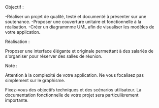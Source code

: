 Objectif :

-Réaliser un projet de qualité, testé et documenté à présenter sur une soutenance.
-Proposer une couverture unitaire et fonctionnelle à la réalisation.
-Créer un diagrammme UML afin de visualiser les modèles de votre application.

Réalisation :

Proposer une interface élégante et originale permettant à des salariés de s'organiser pour réserver des salles de réunion.

Note :

Attention à la complexité de votre application. Ne vous focalisez pas simplement sur le graphisme.

Fixez-vous des objectifs techniques et des scénarios utilisateur. La documentation fonctionnelle de votre projet sera particulièrement importante.
